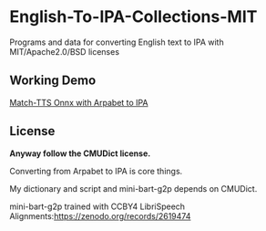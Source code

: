 # English-To-IPA-Collections-MIT
Programs and data for converting English text to IPA with MIT/Apache2.0/BSD licenses

## Working Demo
<a href="https://huggingface.co/spaces/Akjava/Match-TTS-ONNX">Match-TTS Onnx with Arpabet to IPA</a>

## License
**Anyway follow the CMUDict license.**

Converting from Arpabet to IPA is core things.

My dictionary and script and mini-bart-g2p depends on CMUDict.

mini-bart-g2p trained with CCBY4 LibriSpeech Alignments:https://zenodo.org/records/2619474



